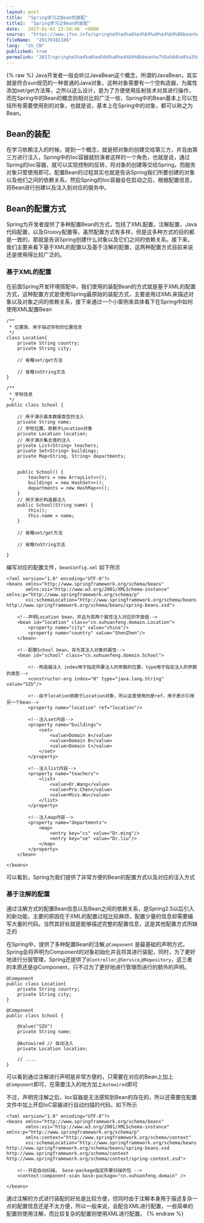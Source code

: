 ```yaml
---
layout: post
title:  "Spring学习之Bean的装配"
title2:  "Spring学习之Bean的装配"
date:   2017-01-01 23:54:46  +0800
source:  "https://www.jfox.info/spring%e5%ad%a6%e4%b9%a0%e4%b9%8bbean%e7%9a%84%e8%a3%85%e9%85%8d.html"
fileName:  "20170101186"
lang:  "zh_CN"
published: true
permalink: "2017/spring%e5%ad%a6%e4%b9%a0%e4%b9%8bbean%e7%9a%84%e8%a3%85%e9%85%8d.html"
---
```

{% raw %}
Java开发者一般会听过JavaBean这个概念，所谓的JavaBean，其实就是符合sun规范的一种普通的Java对象，这种对象需要有一个空构造器，为属性添加set/get方法等，之所以这么设计，是为了方便使用反射技术对其进行操作，而在Spring中的Bean的概念则相对比较广泛一些，Spring中的Bean基本上可以包括所有需要使用到的对象，也就是说，基本上在Spring中的对象，都可以称之为Bean。

## Bean的装配

在学习依赖注入的时候，提到一个概念，就是把对象的创建交给第三方，并且由第三方进行注入，Spring中的Ioc容器就扮演者这样的一个角色，也就是说，通过Spring的Ioc容器，就可以实现控制的反转，将对象的创建等交给Spring，而服务对象只管使用即可。配置Bean的过程其实也就是告诉Spring我们所要创建的对象以及他们之间的依赖关系，然后Spring的Ioc容器会在启动之后，根据配置信息，将Bean进行创建以及注入到对应的服务中。

## Bean的配置方式

Spring为开发者提供了多种配置Bean的方式，包括了XML配置，注解配置，Java代码配置，以及Groovy配置等，虽然配置方式有多样，但是这多种方式的目的都是一致的，那就是告诉Spring创建什么对象以及它们之间的依赖关系。接下来，我们主要来看下基于XML的配置以及基于注解的配置，这两种配置方式目前来说还是使用得比较广泛的。

### 基于XML的配置

在前面Spring开发环境搭配中，我们使用的装配Bean的方式就是基于XML的配置方式，这种配置方式是使用Spring最原始的装配方式，主要是用过XML来描述对象以及对象之间的依赖关系，接下来通过一个小案例来具体看下在Spring中如何使用XML配置Bean

    /**
     * 位置类，用于描述学校的位置信息
     */
    class Location{
        private String country;
        private String city;
    
        // 省略set/get方法
    
        // 省略toString方法
    }
    
    /**
     * 学校信息
     */
    public class School {
    
        // 用于演示基本数据类型的注入
        private String name;
        // 学校位置，依赖于Location对象
        private Location location;
        // 用于演示集合类的注入
        private List<String> teachers;
        private Set<String> buildings;
        private Map<String, String> departments;
    
    
        public School() {
            teachers = new ArrayList<>();
            buildings = new HashSet<>();
            departments = new HashMap<>();
        }
        // 用于演示构造器注入
        public School(String name) {
            this();
            this.name = name;
        }
    
        // 省略set/get方法
    
        // 省略toString方法
    
    }

编写对应的配置文件，`beanConfig.xml` 如下所示

    <?xml version="1.0" encoding="UTF-8"?>
    <beans xmlns="http://www.springframework.org/schema/beans"
           xmlns:xsi="http://www.w3.org/2001/XMLSchema-instance" xmlns:p="http://www.springframework.org/schema/p"
           xsi:schemaLocation="http://www.springframework.org/schema/beans http://www.springframework.org/schema/beans/spring-beans.xsd">
    
        <!--声明Location bean，并且为其两个属性注入对应的字面值-->
        <bean id="location" class="cn.xuhuanfeng.domain.Location">
            <property name="city" value="china"/>
            <property name="country" value="ShenZhen"/>
        </bean>
    
        <!--配置School bean，并为其注入对象的属性-->
        <bean id="school" class="cn.xuhuanfeng.domain.School">
    
            <!--构造器注入 index用于指定所要注入的参数的位置，type用于指定注入的参数的类型-->
            <constructor-arg index="0" type="java.lang.String" value="SZU"/>
    
            <!--由于location依赖于Location对象，所以这里使用的是ref，用于表示引用另一个bean-->
            <property name="location" ref="location"/>
    
            <!--注入set内容-->
            <property name="buildings">
                <set>
                    <value>Domain A</value>
                    <value>Domain B</value>
                    <value>Domain C</value>
                </set>
            </property>
    
            <!--注入list内容-->
            <property name="teachers">
                <list>
                    <value>Dr.Wang</value>
                    <value>Pro.Chen</value>
                    <value>Miss.Wu</value>
                </list>
            </property>
    
            <!--注入map内容-->
            <property name="departments">
                <map>
                    <entry key="cs" value="Dr.ming"/>
                    <entry key="se" value="Dr.liu"/>
                </map>
            </property>
        </bean>
    
    </beans>

可以看到，Spring为我们提供了非常方便的Bean的配置方式以及对应的注入方式

### 基于注解的配置

通过注解方式的配置Bean信息以及Bean之间的依赖关系，是Spring2.5以后引入的新功能，主要的原因在于XML的配置过程比较麻烦，配置少量的信息却需要编写大量的代码。当然其好处就是能够描述完整的配置信息，这是其他配置方式所缺乏的

在Spring中，提供了多种配置Bean的注解,`@Component` 是最基础的声明方式，Spring会将声明为Component的对象初始化并且将其进行装配，同时，为了更好地进行分层管理，Spring还提供了`@Controller`,`@Service`,`@Repository`，这三者的本质还是@Component，只不过为了更好地进行管理而进行的额外的声明。

    @Component
    public class Location{
        private String country;
        private String city;
    }
    
    @Component
    public class School {
    
        @Value("SZU")
        private String name;
    
        @Autowired // 自动注入
        private Location location;
    
        // ....
    }

可以看到通过注解进行声明是非常方便的，只需要在对应的Bean上加上`@Component`即可，在需要注入的地方加上`Autowired`即可

不过，声明完注解之后，Ioc容器是无法感知到Bean的存在的，所以还需要在配置文件中加上开启IoC容器进行自动扫描的代码，如下所示

    <?xml version="1.0" encoding="UTF-8"?>
    <beans xmlns="http://www.springframework.org/schema/beans"
           xmlns:xsi="http://www.w3.org/2001/XMLSchema-instance" xmlns:p="http://www.springframework.org/schema/p"
           xmlns:context="http://www.springframework.org/schema/context"
           xsi:schemaLocation="http://www.springframework.org/schema/beans http://www.springframework.org/schema/beans/spring-beans.xsd http://www.springframework.org/schema/context http://www.springframework.org/schema/context/spring-context.xsd">
    
        <!--开启自动扫描， base-package指定所要扫描的包 -->  
        <context:component-scan base-package="cn.xuhuanfeng.domain" />
    
    </beans>

通过注解的方式进行装配的好处是比较方便，但同时由于注解本身用于描述复杂一点的配置信息还是不太方便，所以一般来说，会配合XML进行配置，一些简单的配置则使用注解，而比较复杂的配置则使用XML进行配置。
{% endraw %}
